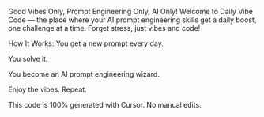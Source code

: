 Good Vibes Only, Prompt Engineering Only, AI Only!
Welcome to Daily Vibe Code — the place where your AI prompt engineering skills get a daily boost, one challenge at a time. Forget stress, just vibes and code!

How It Works:
You get a new prompt every day.

You solve it.

You become an AI prompt engineering wizard.

Enjoy the vibes. Repeat.

This code is 100% generated with Cursor. No manual edits.
